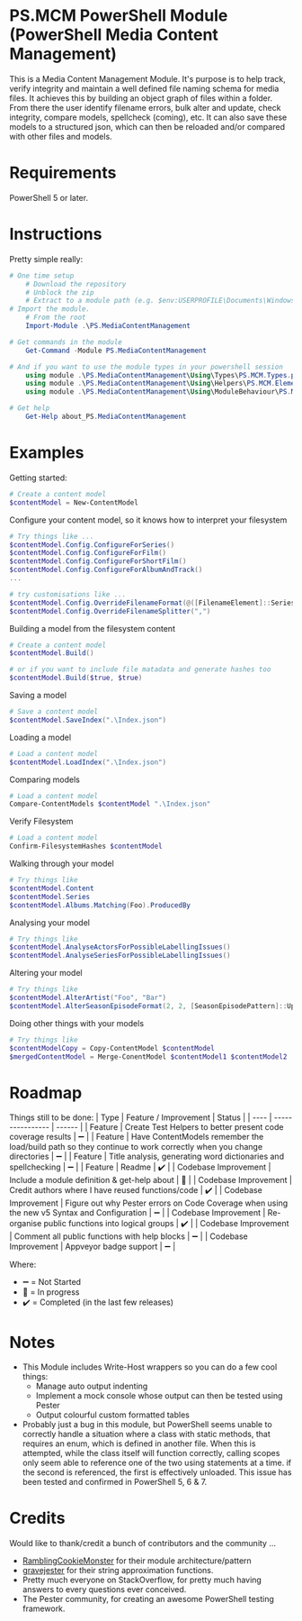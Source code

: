 PS.MCM PowerShell Module (PowerShell Media Content Management)
=============
This is a Media Content Management Module. It's purpose is to help track, verify integrity and maintain a well defined file naming schema for media files. It achieves this by building an object graph of files within a folder. From there the user identify filename errors, bulk alter and update, check integrity, compare models, spellcheck (coming), etc. It can also save these models to a structured json, which can then be reloaded and/or compared with other files and models.

# Requirements
PowerShell 5 or later.

# Instructions
Pretty simple really:
```powershell
# One time setup
    # Download the repository
    # Unblock the zip
    # Extract to a module path (e.g. $env:USERPROFILE\Documents\WindowsPowerShell\Modules\)
# Import the module.
    # From the root
    Import-Module .\PS.MediaContentManagement

# Get commands in the module
    Get-Command -Module PS.MediaContentManagement

# And if you want to use the module types in your powershell session
    using module .\PS.MediaContentManagement\Using\Types\PS.MCM.Types.psm1
    using module .\PS.MediaContentManagement\Using\Helpers\PS.MCM.ElementParser.Abstract.psm1
    using module .\PS.MediaContentManagement\Using\ModuleBehaviour\PS.MCM.ModuleState.Abstract.psm1

# Get help
    Get-Help about_PS.MediaContentManagement
```

# Examples
Getting started:
```powershell
# Create a content model
$contentModel = New-ContentModel
```

Configure your content model, so it knows how to interpret your filesystem
```powershell
# Try things like ...
$contentModel.Config.ConfigureForSeries()
$contentModel.Config.ConfigureForFilm()
$contentModel.Config.ConfigureForShortFilm()
$contentModel.Config.ConfigureForAlbumAndTrack()
...

# try customisations like ...
$contentModel.Config.OverrideFilenameFormat(@([FilenameElement]::Series, [FilenameElement]::Title))
$contentModel.Config.OverrideFilenameSplitter(",")
```

Building a model from the filesystem content
```powershell
# Create a content model
$contentModel.Build()

# or if you want to include file matadata and generate hashes too
$contentModel.Build($true, $true)
```

Saving a model
```powershell
# Save a content model
$contentModel.SaveIndex(".\Index.json")
```

Loading a model
```powershell
# Load a content model
$contentModel.LoadIndex(".\Index.json")
```

Comparing models
```powershell
# Load a content model
Compare-ContentModels $contentModel ".\Index.json"
```

Verify Filesystem
```powershell
# Load a content model
Confirm-FilesystemHashes $contentModel
```

Walking through your model
```powershell
# Try things like
$contentModel.Content
$contentModel.Series
$contentModel.Albums.Matching(Foo).ProducedBy
```

Analysing your model
```powershell
# Try things like
$contentModel.AnalyseActorsForPossibleLabellingIssues()
$contentModel.AnalyseSeriesForPossibleLabellingIssues()
```

Altering your model
```powershell
# Try things like
$contentModel.AlterArtist("Foo", "Bar")
$contentModel.AlterSeasonEpisodeFormat(2, 2, [SeasonEpisodePattern]::Uppercase_S0E0, $false)
```

Doing other things with your models
```powershell
# Try things like
$contentModelCopy = Copy-ContentModel $contentModel
$mergedContentModel = Merge-ConentModel $contentModel1 $contentModel2
```

# Roadmap
Things still to be done:
| Type | Feature / Improvement | Status |
| ---- | ---------------- | ------ |
| Feature | Create Test Helpers to better present code coverage results | :heavy_minus_sign: |
| Feature | Have ContentModels remember the load/build path so they continue to work correctly when you change directories | :heavy_minus_sign: |
| Feature | Title analysis, generating word dictionaries and spellchecking | :heavy_minus_sign: |
| Feature | Readme | :heavy_check_mark: |
| Codebase Improvement | Include a module definition & get-help about | :construction: |
| Codebase Improvement | Credit authors where I have reused functions/code | :heavy_check_mark: |
| Codebase Improvement | Figure out why Pester errors on Code Coverage when using the new v5 Syntax and Configuration | :heavy_minus_sign: |
| Codebase Improvement | Re-organise public functions into logical groups | :heavy_check_mark: | 
| Codebase Improvement | Comment all public functions with help blocks | :heavy_minus_sign: | 
| Codebase Improvement | Appveyor badge support | :heavy_minus_sign: | 

Where:
- :heavy_minus_sign: = Not Started
- :construction: = In progress
- :heavy_check_mark: = Completed (in the last few releases)

# Notes
- This Module includes Write-Host wrappers so you can do a few cool things:
    - Manage auto output indenting 
    - Implement a mock console whose output can then be tested using Pester
    - Output colourful custom formatted tables
- Probably just a bug in this module, but PowerShell seems unable to correctly handle a situation where a class with static methods, that requires an enum, which is defined in another file. When this is attempted, while the class itself will function correctly, calling scopes only seem able to reference one of the two using statements at a time. if the second is referenced, the first is effectively unloaded. This issue has been tested and confirmed in PowerShell 5, 6 & 7.

# Credits
Would like to thank/credit a bunch of contributors and the community ...
- [RamblingCookieMonster](https://github.com/RamblingCookieMonster) for their module architecture/pattern
- [gravejester](https://github.com/gravejester) for their string approximation functions.
- Pretty much everyone on StackOverflow, for pretty much having answers to every questions ever conceived.
- The Pester community, for creating an awesome PowerShell testing framework.



 